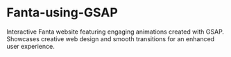# Fanta-using-GSAP
Interactive Fanta website featuring engaging animations created with GSAP. Showcases creative web design and smooth transitions for an enhanced user experience.
